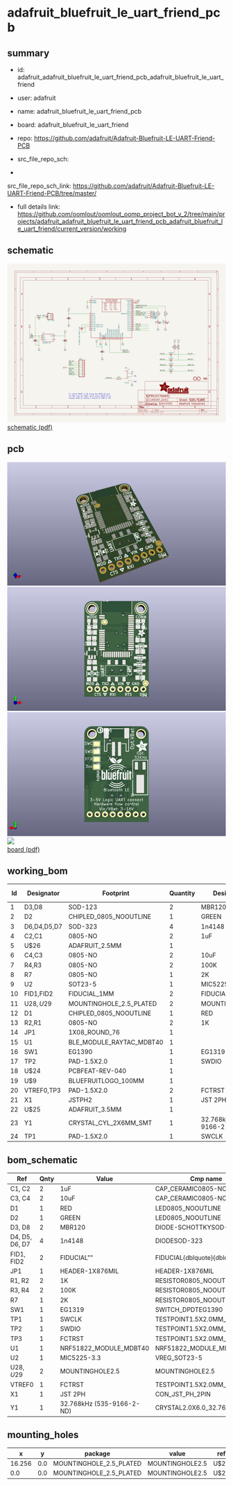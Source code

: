 # adafruit_bluefruit_le_uart_friend_pcb
 
## summary 
* id: adafruit_adafruit_bluefruit_le_uart_friend_pcb_adafruit_bluefruit_le_uart_friend
* user: adafruit
* name: adafruit_bluefruit_le_uart_friend_pcb
* board: adafruit_bluefruit_le_uart_friend
* repo: https://github.com/adafruit/Adafruit-Bluefruit-LE-UART-Friend-PCB



* src_file_repo_sch: 
*
 src_file_repo_sch_link: https://github.com/adafruit/Adafruit-Bluefruit-LE-UART-Friend-PCB/tree/master/
* full details link: https://github.com/oomlout/oomlout_oomp_project_bot_v_2/tree/main/projects/adafruit_adafruit_bluefruit_le_uart_friend_pcb_adafruit_bluefruit_le_uart_friend/current_version/working  

## schematic  
![](working_schematic_600.png)  
[schematic (pdf)](working_schematic.pdf)  

## pcb  
![](working_3d_600.png) 
![](working_3d_front_600.png)  
![](working_3d_back_600.png)  
![](working_600.png)  
[board (pdf)](working.pdf)  

## working_bom
| Id | Designator | Footprint | Quantity | Designation | Supplier and ref |  | None | 
| --- | --- | --- | --- | --- | --- | --- | --- | 
| 1 | D3,D8 | SOD-123 | 2 | MBR120 |  |  | [''] | 
| 2 | D2 | CHIPLED_0805_NOOUTLINE | 1 | GREEN |  |  | [''] | 
| 3 | D6,D4,D5,D7 | SOD-323 | 4 | 1n4148 |  |  | [''] | 
| 4 | C2,C1 | 0805-NO | 2 | 1uF |  |  | [''] | 
| 5 | U$26 | ADAFRUIT_2.5MM | 1 |  |  |  | [''] | 
| 6 | C4,C3 | 0805-NO | 2 | 10uF |  |  | [''] | 
| 7 | R4,R3 | 0805-NO | 2 | 100K |  |  | [''] | 
| 8 | R7 | 0805-NO | 1 | 2K |  |  | [''] | 
| 9 | U2 | SOT23-5 | 1 | MIC5225-3.3 |  |  | [''] | 
| 10 | FID1,FID2 | FIDUCIAL_1MM | 2 | FIDUCIAL" |  |  | [''] | 
| 11 | U$28,U$29 | MOUNTINGHOLE_2.5_PLATED | 2 | MOUNTINGHOLE2.5 |  |  | [''] | 
| 12 | D1 | CHIPLED_0805_NOOUTLINE | 1 | RED |  |  | [''] | 
| 13 | R2,R1 | 0805-NO | 2 | 1K |  |  | [''] | 
| 14 | JP1 | 1X08_ROUND_76 | 1 |  |  |  | [''] | 
| 15 | U1 | BLE_MODULE_RAYTAC_MDBT40 | 1 |  |  |  | [''] | 
| 16 | SW1 | EG1390 | 1 | EG1319 |  |  | [''] | 
| 17 | TP2 | PAD-1.5X2.0 | 1 | SWDIO |  |  | [''] | 
| 18 | U$24 | PCBFEAT-REV-040 | 1 |  |  |  | [''] | 
| 19 | U$9 | BLUEFRUITLOGO_100MM | 1 |  |  |  | [''] | 
| 20 | VTREF0,TP3 | PAD-1.5X2.0 | 2 | FCTRST |  |  | [''] | 
| 21 | X1 | JSTPH2 | 1 | JST 2PH |  |  | [''] | 
| 22 | U$25 | ADAFRUIT_3.5MM | 1 |  |  |  | [''] | 
| 23 | Y1 | CRYSTAL_CYL_2X6MM_SMT | 1 | 32.768kHz (535-9166-2-ND) |  |  | [''] | 
| 24 | TP1 | PAD-1.5X2.0 | 1 | SWCLK |  |  | [''] | 


## bom_schematic
| Ref | Qnty | Value | Cmp name | Footprint | Description | Vendor | DNP | 
| --- | --- | --- | --- | --- | --- | --- | --- | 
| C1, C2 | 2 | 1uF | CAP_CERAMIC0805-NOOUTLINE | working:0805-NO |  |  |  | 
| C3, C4 | 2 | 10uF | CAP_CERAMIC0805-NOOUTLINE | working:0805-NO |  |  |  | 
| D1 | 1 | RED | LED0805_NOOUTLINE | working:CHIPLED_0805_NOOUTLINE |  |  |  | 
| D2 | 1 | GREEN | LED0805_NOOUTLINE | working:CHIPLED_0805_NOOUTLINE |  |  |  | 
| D3, D8 | 2 | MBR120 | DIODE-SCHOTTKYSOD-123 | working:SOD-123 |  |  |  | 
| D4, D5, D6, D7 | 4 | 1n4148 | DIODESOD-323 | working:SOD-323 |  |  |  | 
| FID1, FID2 | 2 | FIDUCIAL"" | FIDUCIAL{dblquote}{dblquote} | working:FIDUCIAL_1MM |  |  |  | 
| JP1 | 1 | HEADER-1X876MIL | HEADER-1X876MIL | working:1X08_ROUND_76 |  |  |  | 
| R1, R2 | 2 | 1K | RESISTOR0805_NOOUTLINE | working:0805-NO |  |  |  | 
| R3, R4 | 2 | 100K | RESISTOR0805_NOOUTLINE | working:0805-NO |  |  |  | 
| R7 | 1 | 2K | RESISTOR0805_NOOUTLINE | working:0805-NO |  |  |  | 
| SW1 | 1 | EG1319 | SWITCH_DPDTEG1390 | working:EG1390 |  |  |  | 
| TP1 | 1 | SWCLK | TESTPOINT1.5X2.0MM_NOCREAM | working:PAD-1.5X2.0 |  |  |  | 
| TP2 | 1 | SWDIO | TESTPOINT1.5X2.0MM_NOCREAM | working:PAD-1.5X2.0 |  |  |  | 
| TP3 | 1 | FCTRST | TESTPOINT1.5X2.0MM_NOCREAM | working:PAD-1.5X2.0 |  |  |  | 
| U1 | 1 | NRF51822_MODULE_MDBT40 | NRF51822_MODULE_MDBT40 | working:BLE_MODULE_RAYTAC_MDBT40 |  |  |  | 
| U2 | 1 | MIC5225-3.3 | VREG_SOT23-5 | working:SOT23-5 |  |  |  | 
| U$28, U$29 | 2 | MOUNTINGHOLE2.5 | MOUNTINGHOLE2.5 | working:MOUNTINGHOLE_2.5_PLATED |  |  |  | 
| VTREF0 | 1 | FCTRST | TESTPOINT1.5X2.0MM_NOCREAM | working:PAD-1.5X2.0 |  |  |  | 
| X1 | 1 | JST 2PH | CON_JST_PH_2PIN | working:JSTPH2 |  |  |  | 
| Y1 | 1 | 32.768kHz (535-9166-2-ND) | CRYSTAL2.0X6.0_32.768 | working:CRYSTAL_CYL_2X6MM_SMT |  |  |  | 


## mounting_holes
| x | y | package | value | ref | size | 
| --- | --- | --- | --- | --- | --- | 
| 16.256 | 0.0 | MOUNTINGHOLE_2.5_PLATED | MOUNTINGHOLE2.5 | U$28 | m3 | 
| 0.0 | 0.0 | MOUNTINGHOLE_2.5_PLATED | MOUNTINGHOLE2.5 | U$29 | m3 | 


